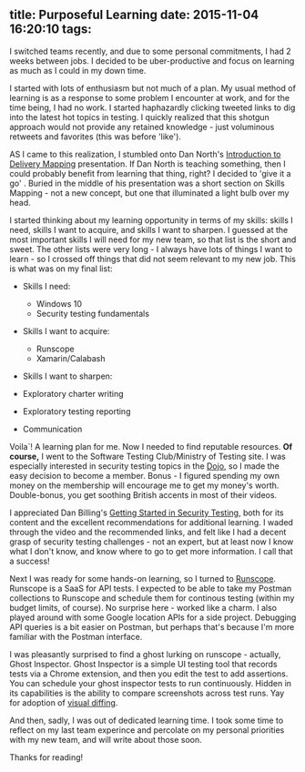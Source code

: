 title: Purposeful Learning
date: 2015-11-04 16:20:10
tags:
---


I switched teams recently, and due to some personal commitments, I had 2 weeks between jobs.  I decided to be uber-productive and focus on learning as much as I could in my down time.

I started with lots of enthusiasm but not much of a plan. My usual method of learning is as a response to some problem I encounter at work, and for the time being, I had no work.  I started haphazardly clicking tweeted links to dig into the latest hot topics in testing.  I quickly realized that this shotgun approach would not provide any retained knowledge - just voluminous retweets and favorites (this was before 'like').

AS I came to this realization, I stumbled onto Dan North's [Introduction to Delivery Mapping](https://skillsmatter.com/skillscasts/5641-introducing-delivery-mapping) presentation.  If Dan North is teaching something, then I could probably benefit from learning that thing, right?  I decided to 'give it a go' <insert British accent>.  Buried in the middle of his presentation was a short section on Skills Mapping - not a new concept, but one that illuminated a light bulb over my head. 

I started thinking about my learning opportunity in terms of my skills:  skills I need, skills I want to acquire, and skills I want to sharpen.  I guessed at the most important skills I will need for my new team, so that list is the short and sweet.  The other lists were very long - I always have lots of things I want to learn - so I crossed off things that did not seem relevant to my new job. This is what was on my final list: 

* Skills I need:
  * Windows 10
  * Security testing fundamentals

* Skills I want to acquire:
  * Runscope
  * Xamarin/Calabash

* Skills I want to sharpen:
 * Exploratory charter writing
 * Exploratory testing reporting
 * Communication

Voila`!  A learning plan for me.  Now I needed to find reputable resources.  **Of course,** I went to the Software Testing Club/Ministry of Testing site. I was especially interested in security testing topics in the [Dojo](https://dojo.ministryoftesting.com/), so I made the easy decision to become a member.  Bonus - I figured spending my own money on the membership will encourage me to get my money's worth. Double-bonus, you get soothing British accents in most of their videos.  

I appreciated Dan Billing's [Getting Started in Security Testing](https://dojo.ministryoftesting.com/lessons/getting-started-in-security-testing-with-dan-billing), both for its content and the excellent recommendations for additional learning.  I waded through the video and the recommended links, and felt like I had a decent grasp of security testing challenges - not an expert, but at least now I know what I don't know, and know where to go to get more information.  I call that a success!

Next I was ready for some hands-on learning, so I turned to [Runscope](https://www.runscope.com/).  Runscope is a SaaS for API tests. I expected to be able to take my Postman collections to Runscope and schedule them for continous testing (within my budget limits, of course). No surprise here - worked like a charm. I also played around with some Google location APIs for a side project.  Debugging API queries is a bit easier on Postman, but perhaps that's because I'm more familiar with the Postman interface.

I was pleasantly surprised to find a ghost lurking on runscope - actually, Ghost Inspector.  Ghost Inspector is a simple UI testing tool that records tests via a Chrome extension, and then you edit the test to add assertions.  You can schedule your ghost inspector tests to run continuously. Hidden in its capabilities is the ability to compare screenshots across test runs. Yay for adoption of [visual diffing](http://www.testacious.com/2015/09/27/visual-regression-testing/).

And then, sadly, I was out of dedicated learning time.  I took some time to reflect on my last team experince and  percolate on my personal priorities with my new team, and will write about those soon.

Thanks for reading!